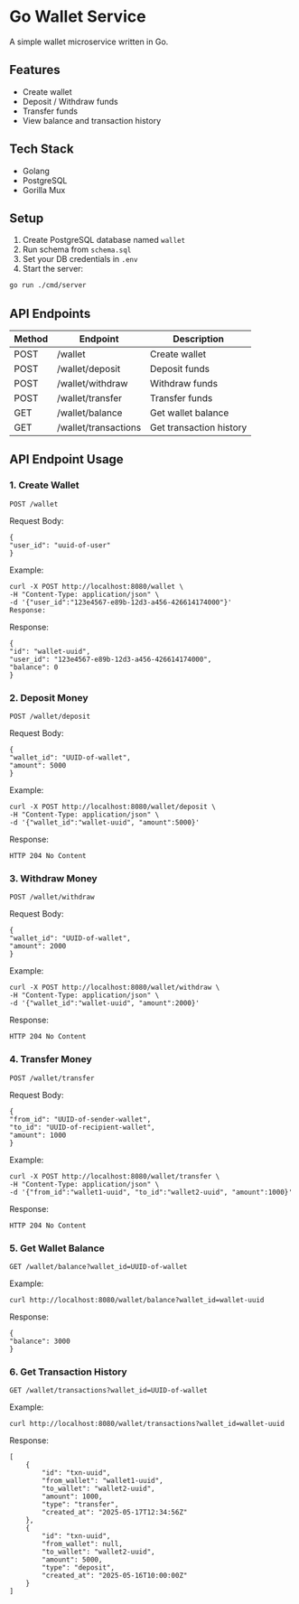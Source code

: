 # Go Wallet Service

A simple wallet microservice written in Go.

## Features

- Create wallet
- Deposit / Withdraw funds
- Transfer funds
- View balance and transaction history

## Tech Stack

- Golang
- PostgreSQL
- Gorilla Mux

## Setup

1. Create PostgreSQL database named `wallet`
2. Run schema from `schema.sql`
3. Set your DB credentials in `.env`
4. Start the server:

```bash
go run ./cmd/server
```

## API Endpoints

| Method | Endpoint              | Description           |
|--------|-----------------------|-----------------------|
| POST   | /wallet               | Create wallet         |
| POST   | /wallet/deposit       | Deposit funds         |
| POST   | /wallet/withdraw      | Withdraw funds        |
| POST   | /wallet/transfer      | Transfer funds        |
| GET    | /wallet/balance       | Get wallet balance    |
| GET    | /wallet/transactions  | Get transaction history|

## API Endpoint Usage
### 1. Create Wallet
    POST /wallet

Request Body:
```
{
"user_id": "uuid-of-user"
}
```

Example:
```
curl -X POST http://localhost:8080/wallet \
-H "Content-Type: application/json" \
-d '{"user_id":"123e4567-e89b-12d3-a456-426614174000"}'
Response:
```
Response:
```
{
"id": "wallet-uuid",
"user_id": "123e4567-e89b-12d3-a456-426614174000",
"balance": 0
}
```

### 2. Deposit Money
    POST /wallet/deposit

Request Body:
```
{
"wallet_id": "UUID-of-wallet",
"amount": 5000
}
```

Example:
```
curl -X POST http://localhost:8080/wallet/deposit \
-H "Content-Type: application/json" \
-d '{"wallet_id":"wallet-uuid", "amount":5000}'
```

Response:
```
HTTP 204 No Content
```

### 3. Withdraw Money
    POST /wallet/withdraw

Request Body:
```
{
"wallet_id": "UUID-of-wallet",
"amount": 2000
}
```

Example:
```
curl -X POST http://localhost:8080/wallet/withdraw \
-H "Content-Type: application/json" \
-d '{"wallet_id":"wallet-uuid", "amount":2000}'
```

Response:
```
HTTP 204 No Content
```

### 4. Transfer Money
    POST /wallet/transfer

Request Body:
```
{
"from_id": "UUID-of-sender-wallet",
"to_id": "UUID-of-recipient-wallet",
"amount": 1000
}
```

Example:
```
curl -X POST http://localhost:8080/wallet/transfer \
-H "Content-Type: application/json" \
-d '{"from_id":"wallet1-uuid", "to_id":"wallet2-uuid", "amount":1000}'
```

Response:
```
HTTP 204 No Content
```

### 5. Get Wallet Balance
    GET /wallet/balance?wallet_id=UUID-of-wallet

Example:
```
curl http://localhost:8080/wallet/balance?wallet_id=wallet-uuid
```

Response:
```
{
"balance": 3000
}
```

### 6. Get Transaction History
    GET /wallet/transactions?wallet_id=UUID-of-wallet

Example:
```
curl http://localhost:8080/wallet/transactions?wallet_id=wallet-uuid
```

Response:
```
[
    {
        "id": "txn-uuid",
        "from_wallet": "wallet1-uuid",
        "to_wallet": "wallet2-uuid",
        "amount": 1000,
        "type": "transfer",
        "created_at": "2025-05-17T12:34:56Z"
    },
    {
        "id": "txn-uuid",
        "from_wallet": null,
        "to_wallet": "wallet2-uuid",
        "amount": 5000,
        "type": "deposit",
        "created_at": "2025-05-16T10:00:00Z"
    }
]
```